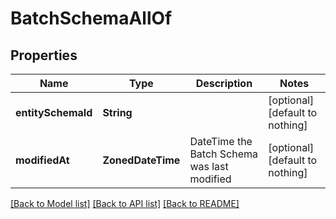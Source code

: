 # BatchSchemaAllOf


## Properties
Name | Type | Description | Notes
------------ | ------------- | ------------- | -------------
**entitySchemaId** | **String** |  | [optional] [default to nothing]
**modifiedAt** | **ZonedDateTime** | DateTime the Batch Schema was last modified | [optional] [default to nothing]


[[Back to Model list]](../README.md#models) [[Back to API list]](../README.md#api-endpoints) [[Back to README]](../README.md)


